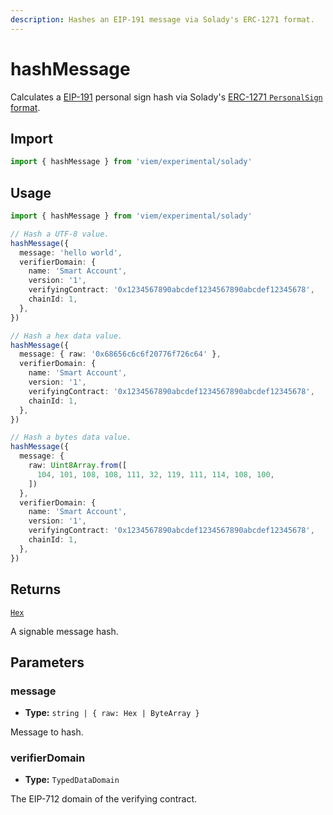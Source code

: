```yaml
---
description: Hashes an EIP-191 message via Solady's ERC-1271 format.
---
```


# hashMessage

Calculates a [EIP-191](https://eips.ethereum.org/EIPS/eip-191) personal sign hash via Solady's [ERC-1271 `PersonalSign` format](https://github.com/Vectorized/solady/blob/678c9163550810b08f0ffb09624c9f7532392303/src/accounts/ERC1271.sol#L154-L166).

## Import

```ts
import { hashMessage } from 'viem/experimental/solady'
```

## Usage

```ts
import { hashMessage } from 'viem/experimental/solady'

// Hash a UTF-8 value.
hashMessage({ 
  message: 'hello world', 
  verifierDomain: { 
    name: 'Smart Account', 
    version: '1', 
    verifyingContract: '0x1234567890abcdef1234567890abcdef12345678', 
    chainId: 1, 
  }, 
}) 

// Hash a hex data value.
hashMessage({ 
  message: { raw: '0x68656c6c6f20776f726c64' }, 
  verifierDomain: { 
    name: 'Smart Account', 
    version: '1', 
    verifyingContract: '0x1234567890abcdef1234567890abcdef12345678', 
    chainId: 1, 
  }, 
}) 

// Hash a bytes data value.
hashMessage({ 
  message: {
    raw: Uint8Array.from([
      104, 101, 108, 108, 111, 32, 119, 111, 114, 108, 100,
    ])
  }, 
  verifierDomain: { 
    name: 'Smart Account', 
    version: '1', 
    verifyingContract: '0x1234567890abcdef1234567890abcdef12345678', 
    chainId: 1, 
  }, 
}) 
```

## Returns

[`Hex`](/docs/glossary/types#hex)

A signable message hash.

## Parameters

### message

- **Type:** `string | { raw: Hex | ByteArray }`

Message to hash.

### verifierDomain

- **Type:** `TypedDataDomain`

The EIP-712 domain of the verifying contract.

 
